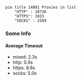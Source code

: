 
```mermaid
pie title 14091 Proxies in list
    "HTTP" : 10736
    "HTTPS": 1033
    "SOCKS" : 2589
```

### Some Info
#### Average Timeout

- mixed: 2.3s
- http: 0.9s
- https: 8.6s
- socks: 5.0s